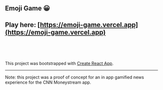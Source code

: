## Emoji Game 😀

## Play here: [https://emoji-game.vercel.app](https://emoji-game.vercel.app)

<br />
<br />
<br />

This project was bootstrapped with [Create React App](https://github.com/facebookincubator/create-react-app).


____  

Note: this project was a proof of concept for an in app gamified news experience for the CNN Moneystream app. 
